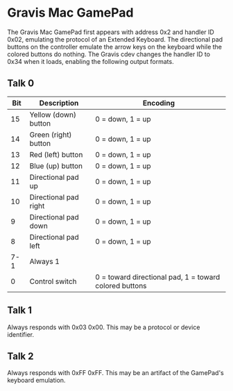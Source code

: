 # Gravis Mac GamePad

The Gravis Mac GamePad first appears with address 0x2 and handler ID 0x02, emulating the protocol of an Extended Keyboard.  The directional pad buttons on the controller emulate the arrow keys on the keyboard while the colored buttons do nothing.  The Gravis cdev changes the handler ID to 0x34 when it loads, enabling the following output formats.

## Talk 0

| Bit | Description           | Encoding                                               |
| --- | --------------------- | ------------------------------------------------------ |
| 15  | Yellow (down) button  | 0 = down, 1 = up                                       |
| 14  | Green (right) button  | 0 = down, 1 = up                                       |
| 13  | Red (left) button     | 0 = down, 1 = up                                       |
| 12  | Blue (up) button      | 0 = down, 1 = up                                       |
| 11  | Directional pad up    | 0 = down, 1 = up                                       |
| 10  | Directional pad right | 0 = down, 1 = up                                       |
| 9   | Directional pad down  | 0 = down, 1 = up                                       |
| 8   | Directional pad left  | 0 = down, 1 = up                                       |
| 7-1 | Always 1              |                                                        |
| 0   | Control switch        | 0 = toward directional pad, 1 = toward colored buttons |

## Talk 1

Always responds with 0x03 0x00.  This may be a protocol or device identifier.

## Talk 2

Always responds with 0xFF 0xFF.  This may be an artifact of the GamePad's keyboard emulation.
